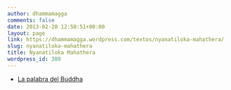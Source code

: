 ```yaml
---
author: dhammamagga
comments: false
date: 2013-02-20 12:50:51+00:00
layout: page
link: https://dhammamagga.wordpress.com/textos/nyanatiloka-mahathera/
slug: nyanatiloka-mahathera
title: Nyanatiloka Mahathera
wordpress_id: 389
---
```



	
  * [La palabra del Buddha](http://dhammamagga.wordpress.com/textos/nyanatiloka-mahathera/la-palabra-del-buddha/)


